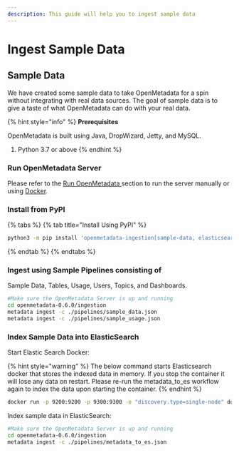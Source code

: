```yaml
---
description: This guide will help you to ingest sample data
---
```


# Ingest Sample Data

## Sample Data

We have created some sample data to take OpenMetadata for a spin without integrating with real data sources. The goal of sample data is to give a taste of what OpenMetadata can do with your real data.

{% hint style="info" %}
**Prerequisites**

OpenMetadata is built using Java, DropWizard, Jetty, and MySQL.

1. Python 3.7 or above
{% endhint %}

### Run OpenMetadata Server

Please refer to the [Run OpenMetadata ](../overview/run-openmetadata.md#install-on-your-local-machine)section to run the server manually or using [Docker](../overview/run-openmetadata.md#run-docker).

### Install from PyPI

{% tabs %}
{% tab title="Install Using PyPI" %}
```bash
python3 -m pip install 'openmetadata-ingestion[sample-data, elasticsearch]'
```
{% endtab %}
{% endtabs %}

### Ingest using Sample Pipelines consisting of

Sample Data, Tables, Usage, Users, Topics, and Dashboards.

```bash
#Make sure the OpenMetadata Server is up and running
cd openmetadata-0.6.0/ingestion
metadata ingest -c ./pipelines/sample_data.json
metadata ingest -c ./pipelines/sample_usage.json
```

### Index Sample Data into ElasticSearch

Start Elastic Search Docker:

{% hint style="warning" %}
The below command starts Elasticsearch docker that stores the indexed data in memory. If you stop the container it will lose any data on restart. Please re-run the metadata\_to\_es workflow again to index the data upon starting the container.
{% endhint %}

```bash
docker run -p 9200:9200 -p 9300:9300 -e "discovery.type=single-node" docker.elastic.co/elasticsearch/elasticsearch:7.10.2
```

Index sample data in ElasticSearch:

```bash
#Make sure the OpenMetadata Server is up and running
cd openmetadata-0.6.0/ingestion
metadata ingest -c ./pipelines/metadata_to_es.json
```
